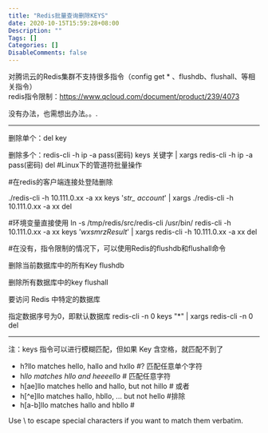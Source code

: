 ```yaml
---
title: "Redis批量查询删除KEYS"
date: 2020-10-15T15:59:28+08:00
Description: ""
Tags: []
Categories: []
DisableComments: false
---
```


对腾讯云的Redis集群不支持很多指令（config get * 、flushdb、flushall、等相关指令）  
redis指令限制：https://www.qcloud.com/document/product/239/4073

没有办法，也需想出办法。。.

---
删除单个：del key

删除多个：redis-cli -h ip -a pass(密码)  keys 关键字 | xargs redis-cli -h ip -a pass(密码) del         #Linux下的管道符批量操作


#在redis的客户端连接处登陆删除

./redis-cli -h 10.111.0.xx  -a xx   keys '*str_ account*' | xargs ./redis-cli -h 10.111.0.xx  -a xx  del

#环境变量直接使用 ln -s  /tmp/redis/src/redis-cli  /usr/bin/
redis-cli -h 10.111.0.xx -a xx  keys '*wxsmrzResult*' | xargs redis-cli -h 10.111.0.xx  -a xx  del 

#在没有，指令限制的情况下，可以使用Redis的flushdb和flushall命令

删除当前数据库中的所有Key flushdb

删除所有数据库中的key       flushall

要访问 Redis 中特定的数据库

指定数据序号为0，即默认数据库 redis-cli -n 0 keys "*" | xargs redis-cli -n 0 del

---

注：keys 指令可以进行模糊匹配，但如果 Key 含空格，就匹配不到了

* h?llo matches hello, hallo and hxllo           #? 匹配任意单个字符
* h*llo matches hllo and heeeello               #* 匹配任意字符
* h[ae]llo matches hello and hallo, but not hillo  # 或者
* h[^e]llo matches hallo, hbllo, ... but not hello   #排除
* h[a-b]llo matches hallo and hbllo             #

Use \ to escape special characters if you want to match them verbatim.
